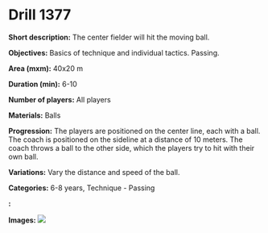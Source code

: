 # Drill 1377

**Short description:**
The center fielder will hit the moving ball.

**Objectives:**
Basics of technique and individual tactics. Passing.

**Area (mxm):**
40x20 m

**Duration (min):**
6-10

**Number of players:**
All players

**Materials:**
Balls

**Progression:**
The players are positioned on the center line, each with a ball. The coach is positioned on the sideline at a distance of 10 meters. The coach throws a ball to the other side, which the players try to hit with their own ball.

**Variations:**
Vary the distance and speed of the ball.

**Categories:**
6-8 years, Technique - Passing

**:**


**Images:**
![](https://www.coachingfutsal.com/\images\d5a203fa-0209-41c0-8303-64c585bf71ae_181.png)


